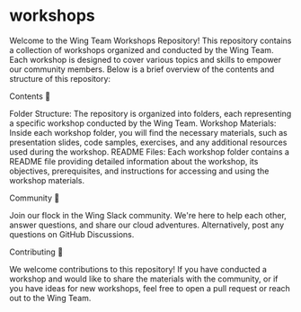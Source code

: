 # workshops

Welcome to the Wing Team Workshops Repository! This repository contains a collection of workshops organized and conducted by the Wing Team. Each workshop is designed to cover various topics and skills to empower our community members. Below is a brief overview of the contents and structure of this repository:

Contents 🌟

Folder Structure: The repository is organized into folders, each representing a specific workshop conducted by the Wing Team.
Workshop Materials: Inside each workshop folder, you will find the necessary materials, such as presentation slides, code samples, exercises, and any additional resources used during the workshop.
README Files: Each workshop folder contains a README file providing detailed information about the workshop, its objectives, prerequisites, and instructions for accessing and using the workshop materials.

Community 💬

Join our flock in the Wing Slack community. We're here to help each other, answer questions, and share our cloud adventures. Alternatively, post any questions on GitHub Discussions.

Contributing 🤝

We welcome contributions to this repository! If you have conducted a workshop and would like to share the materials with the community, or if you have ideas for new workshops, feel free to open a pull request or reach out to the Wing Team.

